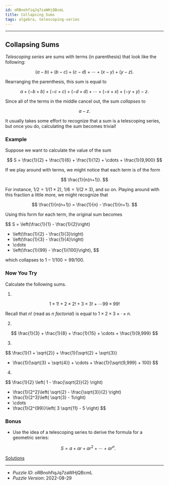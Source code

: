 ```yaml
---
id: oRBnohfiqJq7zaWHjQBcmL
title: Collapsing Sums
tags: algebra, telescoping-series
---
```


--------------------------------------------------------------------------------------------

## Collapsing Sums

_Telescoping series_ are sums with terms (in parenthesis) that look like the following:

$$
(a - b) + (b - c) + (c - d) + \cdots + (x - y) + (y - z).
$$

Rearranging the parenthesis, this sum is equal to

$$
a + (-b + b) + (-c + c) + (-d + d) + \cdots + (-x + x) + (-y + y) - z.
$$

Since all of the terms in the middle cancel out, the sum _collapses_ to

$$
a - z.
$$

It usually takes some effort to recognize that a sum is a telescoping series, but once you
do, calculating the sum becomes trivial!

### Example

Suppose we want to calculate the value of the sum

$$
S = \frac{1}{2} + \frac{1}{6} + \frac{1}{12} + \cdots + \frac{1}{9,900}
$$

If we play around with terms, we might notice that each term is of the form

$$
\frac{1}{n(n+1)}.
$$

For instance, $1/2 = 1/(1 \times 2)$, $1/6 = 1/(2 \times 3)$, and so on. Playing around
with this fraction a little more, we might recognize that

$$
\frac{1}{n(n+1)} = \frac{1}{n} - \frac{1}{n+1}.
$$

Using this form for each term, the original sum becomes

$$
S = \left(\frac{1}{1} - \frac{1}{2}\right)
  + \left(\frac{1}{2} - \frac{1}{3}\right)
  + \left(\frac{1}{3} - \frac{1}{4}\right)
  + \cdots
  + \left(\frac{1}{99} - \frac{1}{100}\right),
$$

which collapses to $1 - 1/100 = 99/100$.

### Now You Try

Calculate the following sums.

1.
$$
1 \times 1! + 2 \times 2! + 3 \times 3! + \cdots 99 \times 99!
$$

   Recall that $n!$ (read as $n$ _factorial_) is equal to
   $1 \times 2 \times 3 \times \cdot \times n$.

2.
$$
\frac{1}{3} + \frac{1}{8} + \frac{1}{15} + \cdots + \frac{1}{9,999}
$$

3.
$$
  \frac{1}{1 + \sqrt{2}} + \frac{1}{\sqrt{2} + \sqrt{3}}
  + \frac{1}{\sqrt{3} + \sqrt{4}} + \cdots + \frac{1}{\sqrt{9,999} + 100}
$$

4.
$$
  \frac{1}{2} \left( 1 - \frac{\sqrt{2}}{2} \right)
  + \frac{1}{2^2}\left( \sqrt{2} - \frac{\sqrt{3}}{2} \right)
  + \frac{1}{2^3}\left( \sqrt{3} - 1\right)
  + \cdots
  + \frac{1}{2^{99}}\left( 3 \sqrt{11} - 5 \right)
$$

### Bonus

* Use the idea of a telescoping series to derive the formula for a geometric series:

  $$
  S = a + a r + a r^2 + \cdots + a r^n.
  $$

[Solutions](oRBnohfiqJq7zaWHjQBcmL-solutions.md)

--------------------------------------------------------------------------------------------

* _Puzzle ID_: oRBnohfiqJq7zaWHjQBcmL
* _Puzzle Version_: 2022-08-29
